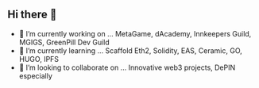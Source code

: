 ## Hi there 👋


- 🔭 I’m currently working on ... MetaGame, dAcademy, Innkeepers Guild, MGIGS, GreenPill Dev Guild
- 🌱 I’m currently learning ... Scaffold Eth2, Solidity, EAS, Ceramic, GO, HUGO, IPFS
- 👯 I’m looking to collaborate on ... Innovative web3 projects, DePIN especially


